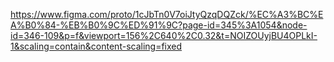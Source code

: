https://www.figma.com/proto/1cJbTn0V7oiJtyQzqDQZck/%EC%A3%BC%EA%B0%84-%EB%B0%9C%ED%91%9C?page-id=345%3A1054&node-id=346-109&p=f&viewport=156%2C640%2C0.32&t=NOIZOUyjBU4OPLkI-1&scaling=contain&content-scaling=fixed
